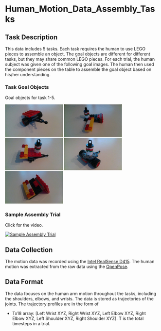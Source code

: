 # Human_Motion_Data_Assembly_Tasks
## Task Description
This data includes 5 tasks. Each task requires the human to use LEGO pieces to assemble an object. The goal objects are different for different tasks, but they may share common LEGO pieces. For each trial, the human subject was given one of the following goal images. The human then used the component pieces on the table to assemble the goal object based on his/her understanding.

### Task Goal Objects
Goal objects for task 1-5.
<p align="left">
  <img src="Task1/goal.jpg" width="190">
  <img src="Task2/goal.jpg" width="190">
  <img src="Task3/goal.jpg" width="190">
  <img src="Task4/goal.jpg" width="190">
  <img src="Task5/goal.jpg" width="190">
</p>

### Sample Assembly Trial
Click for the video.

[![Sample Assembly Trial](https://i9.ytimg.com/vi/7v2ai8FNSSk/mq2.jpg?sqp=CLSCq_0F&rs=AOn4CLChNs8Sz-9MYE1ADDS18MPYsW4rXQ)](https://youtu.be/7v2ai8FNSSk)

## Data Collection
The motion data was recorded using the [Intel RealSense D415](https://www.intelrealsense.com/depth-camera-d415/). The human motion was extracted from the raw data using the [OpenPose](https://github.com/CMU-Perceptual-Computing-Lab/openpose).

## Data Format
The data focuses on the human arm motion throughout the tasks, including the shoulders, elbows, and wrists. The data is stored as trajectories of the joints. 
The trajectory profiles are in the form of
* Tx18 array: [Left Wrist XYZ, Right Wrist XYZ, Left Elbow XYZ, Right Elbow XYZ, Left Shoulder XYZ, Right Shoulder XYZ].
T is the total timesteps in a trial.
